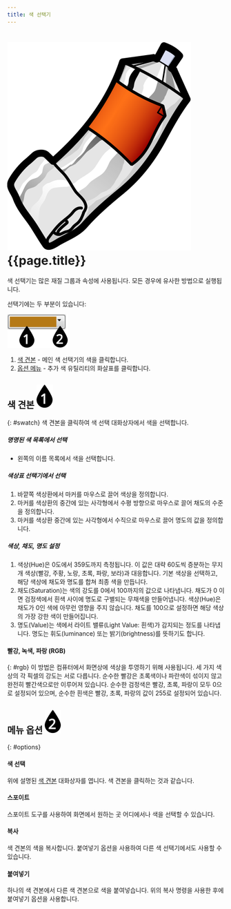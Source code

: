 ```yaml
---
title: 색 선택기
---
```


# ![images/paint.svg](images/paint.svg) {{page.title}}
색 선택기는 많은 재질 그룹과 속성에 사용됩니다. 모든 경우에 유사한 방법으로 실행됩니다.


선택기에는 두 부분이 있습니다:

![images/colorswatch-002.svg](images/colorswatch-002.svg)

1. [색 견본](#swatch) - 메인 색 선택기의 색을 클릭합니다.
1. [옵션 메뉴](#options) - 추가 색 유틸리티의 화살표를 클릭합니다.

## 색 견본 ![images/callout-1-vertical.svg](images/callout-1-vertical.svg)
{: #swatch}
색 견본을 클릭하여 색 선택 대화상자에서 색을 선택합니다.

##### 명명된 색 목록에서 선택
* 왼쪽의 이름 목록에서 색을 선택합니다.

##### 색상표 선택기에서 선택
1. 바깥쪽 색상환에서 마커를 마우스로 끌어 색상을 정의합니다.
1. 마커를 색상환의 중간에 있는 사각형에서 수평 방향으로 마우스로 끌어 채도의 수준을 정의합니다.
1. 마커를 색상환 중간에 있는 사각형에서 수직으로 마우스로 끌어 명도의 값을 정의합니다.

##### 색상, 채도, 명도 설정
1. 색상(Hue)은 0도에서 359도까지 측정됩니다. 이 값은 대략 60도씩 증분하는 무지개 색상(빨강, 주황, 노랑, 초록, 파랑, 보라)과 대응합니다. 기본 색상을 선택하고, 해당 색상에 채도와 명도를 합쳐 최종 색을 만듭니다.
1. 채도(Saturation)는 색의 강도를 0에서 100까지의 값으로 나타냅니다. 채도가 0 이면 검정색에서 흰색 사이에 명도로 구별되는 무채색을 만들어냅니다. 색상(Hue)은 채도가 0인 색에 아무런 영향을 주지 않습니다. 채도를 100으로 설정하면 해당 색상의 가장 강한 색이 만들어집니다.
1. 명도(Value)는 색에서 라이트 밸류(Light Value: 흰색)가 감지되는 정도를 나타냅니다. 명도는 휘도(luminance) 또는 밝기(brightness)를 뜻하기도 합니다.

#### 빨강, 녹색, 파랑 (RGB)
{: #rgb}
이 방법은 컴퓨터에서 화면상에 색상을 투영하기 위해 사용됩니다. 세 가지 색상의 각 픽셀의 강도는 서로 다릅니다. 순수한 빨강은 초록색이나 파란색이 섞이지 않고 완전히 빨간색으로만 이루어져 있습니다. 순수한 검정색은 빨강, 초록, 파랑이 모두 0으로 설정되어 있으며, 순수한 흰색은 빨강, 초록, 파랑의 값이 255로 설정되어 있습니다.

## 메뉴 옵션 ![images/callout-2-vertical.svg](images/callout-2-vertical.svg)
{: #options}

#### 색 선택
위에 설명된 [색 견본](#swatch) 대화상자를 엽니다. 색 견본을 클릭하는 것과 같습니다.

#### 스포이트
스포이트 도구를 사용하여 화면에서 원하는 곳 어디에서나 색을 선택할 수 있습니다.

#### 복사
색 견본의 색을 복사합니다. 붙여넣기 옵션을 사용하여 다른 색 선택기에서도 사용할 수 있습니다.

#### 붙여넣기
하나의 색 견본에서 다른 색 견본으로 색을 붙여넣습니다. 위의 복사 명령을 사용한 후에 붙여넣기 옵션을 사용합니다.
